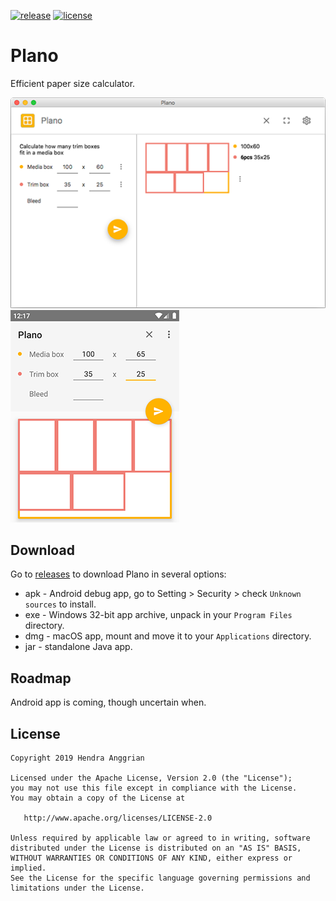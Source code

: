 [![release](https://img.shields.io/github/release/hendraanggrian/plano.svg)](https://github.com/hendraanggrian/plano/releases)
[![license](https://img.shields.io/badge/license-Apache--2.0-blue.svg)](http://www.apache.org/licenses/LICENSE-2.0)

Plano
=====
Efficient paper size calculator.

![JavaFX][ss_javafx]
![Android][ss_android]

Download
--------
Go to [releases][releases] to download Plano in several options:
 * apk - Android debug app, go to Setting > Security > check `Unknown sources` to install. 
 * exe - Windows 32-bit app archive, unpack in your `Program Files` directory.
 * dmg - macOS app, mount and move it to your `Applications` directory.
 * jar - standalone Java app.

Roadmap
-------
Android app is coming, though uncertain when.

License
-------
    Copyright 2019 Hendra Anggrian

    Licensed under the Apache License, Version 2.0 (the "License");
    you may not use this file except in compliance with the License.
    You may obtain a copy of the License at

       http://www.apache.org/licenses/LICENSE-2.0

    Unless required by applicable law or agreed to in writing, software
    distributed under the License is distributed on an "AS IS" BASIS,
    WITHOUT WARRANTIES OR CONDITIONS OF ANY KIND, either express or implied.
    See the License for the specific language governing permissions and
    limitations under the License.
    
[ss_javafx]: /art/ss_javafx.png
[ss_android]: /art/ss_android.png
[releases]: https://github.com/hendraanggrian/plano/releasehttps://github.com/hendraanggrian/plano/releases
